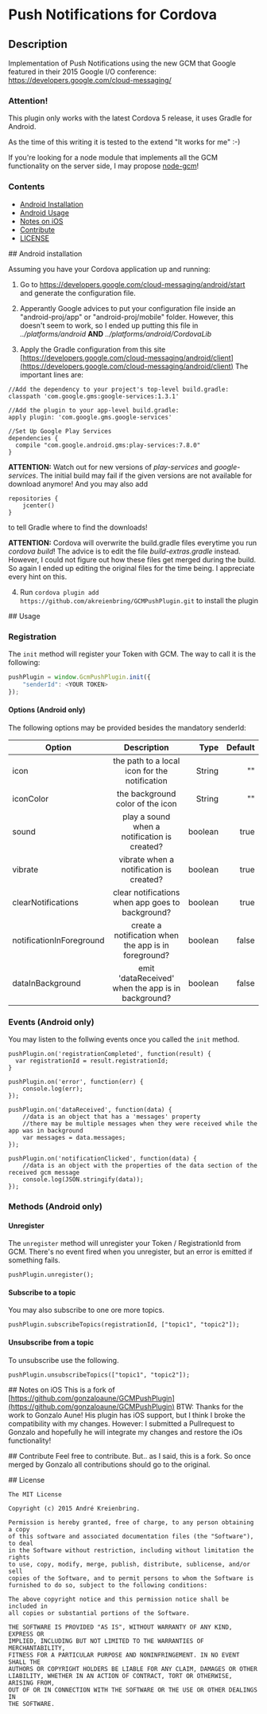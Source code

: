 # Push Notifications for Cordova

## Description

Implementation of Push Notifications using the new GCM that Google featured in their 2015 Google I/O conference: https://developers.google.com/cloud-messaging/

### Attention!
This plugin only works with the latest Cordova 5 release, it uses Gradle for Android.

As the time of this writing it is tested to the extend "It works for me" :-)

If you're looking for a node module that implements all the GCM functionality on the server side, I may propose
[node-gcm](https://github.com/ToothlessGear/node-gcm)!

### Contents
- [Android Installation](#android-install)
- [Android Usage](#usage)
- [Notes on iOS](#ios-install-gcm)
- [Contribute](#contribute)
- [LICENSE](#license)

##<a name="android-install"></a> Android installation

Assuming you have your Cordova application up and running:

1) Go to https://developers.google.com/cloud-messaging/android/start and generate the configuration file.

2) Apperantly Google advices to put your configuration file inside an "android-proj/app" or "android-proj/mobile" folder. 
However, this doesn't seem to work, so I ended up putting this file in *../platforms/android* **AND** *../platforms/android/CordovaLib*

3) Apply the Gradle configuration from this site [https://developers.google.com/cloud-messaging/android/client](https://developers.google.com/cloud-messaging/android/client) The important lines are:
```
//Add the dependency to your project's top-level build.gradle:
classpath 'com.google.gms:google-services:1.3.1'

//Add the plugin to your app-level build.gradle:
apply plugin: 'com.google.gms.google-services'

//Set Up Google Play Services
dependencies {
  compile "com.google.android.gms:play-services:7.8.0"
}
```
**ATTENTION:** Watch out for new versions of *play-services* and *google-services*. The initial build may fail if the given versions are not available for download anymore!
And you may also add
```
repositories {
	jcenter()
}
```
to tell Gradle where to find the downloads!

**ATTENTION:** Cordova will overwrite the build.gradle files everytime you run *cordova build*! The advice is to edit the file *build-extras.gradle* instead. However, I could not figure out how these files get merged during the build. So again I ended up editing the original files for the time being. I appreciate every hint on this.
 
4) Run `cordova plugin add https://github.com/akreienbring/GCMPushPlugin.git` to install the plugin

##<a name="usage"></a> Usage

### Registration

The `init` method will register your Token with GCM. The way to call it is the following:

```js
pushPlugin = window.GcmPushPlugin.init({
	"senderId": <YOUR TOKEN>
});

```
#### Options (Android only)
The following options may be provided besides the mandatory senderId:

| Option        			| Description           								| Type  	| Default  	|
| --------------------------|:-----------------------------------------------------:| --------:	| ---------:|
| icon	      				| the path to a local icon for the notification 		| String	| ""	 	|
| iconColor    				| the background color of the icon 						| String	| ""	 	|
| sound	    				| play a sound when a notification is created?			| boolean	| true	 	|
| vibrate    				| vibrate when a notification is created?				| boolean	| true	 	|
| clearNotifications		| clear notifications when app goes to background?		| boolean	| true	 	|
| notificationInForeground	| create a notification when the app is in foreground?	| boolean	| false	 	|
| dataInBackground			| emit 'dataReceived' when the app is in background?	| boolean	| false	 	|

### Events (Android only)
You may listen to the follwing events once you called the `init` method.
```
pushPlugin.on('registrationCompleted', function(result) {
  var registrationId = result.registrationId;
}

pushPlugin.on('error', function(err) {
	console.log(err);
});

pushPlugin.on('dataReceived', function(data) {
	//data is an object that has a 'messages' property
	//there may be multiple messages when they were received while the app was in background
	var messages = data.messages;
});

pushPlugin.on('notificationClicked', function(data) {
	//data is an object with the properties of the data section of the received gcm message
	console.log(JSON.stringify(data));
});
```
### Methods (Android only)
#### Unregister
The `unregister` method will unregister your Token / RegistrationId from GCM. There's no event fired when you unregister, but an error is emitted if something fails.
```
pushPlugin.unregister();
```
#### Subscribe to a topic
You may also subscribe to one ore more topics.
```
pushPlugin.subscribeTopics(registrationId, ["topic1", "topic2"]);
```
#### Unsubscribe from a topic
To unsubscribe use the following.
```
pushPlugin.unsubscribeTopics(["topic1", "topic2"]);
```
##<a name="ios-install-gcm"></a> Notes on iOS
This is a fork of [https://github.com/gonzaloaune/GCMPushPlugin](https://github.com/gonzaloaune/GCMPushPlugin)
BTW: Thanks for the work to Gonzalo Aune! 
His plugin has iOS support, but I think I broke the compatibility with my changes.
However: I submitted a Pullrequest to Gonzalo and hopefully he will integrate my changes and restore the iOs functionality!

##<a name="contribute"></a> Contribute
Feel free to contribute. But.. as I said, this is a fork. So once merged by Gonzalo all contributions should go to the original. 

##<a name="license"></a> License
```
The MIT License

Copyright (c) 2015 André Kreienbring.

Permission is hereby granted, free of charge, to any person obtaining a copy
of this software and associated documentation files (the "Software"), to deal
in the Software without restriction, including without limitation the rights
to use, copy, modify, merge, publish, distribute, sublicense, and/or sell
copies of the Software, and to permit persons to whom the Software is
furnished to do so, subject to the following conditions:

The above copyright notice and this permission notice shall be included in
all copies or substantial portions of the Software.

THE SOFTWARE IS PROVIDED "AS IS", WITHOUT WARRANTY OF ANY KIND, EXPRESS OR
IMPLIED, INCLUDING BUT NOT LIMITED TO THE WARRANTIES OF MERCHANTABILITY,
FITNESS FOR A PARTICULAR PURPOSE AND NONINFRINGEMENT. IN NO EVENT SHALL THE
AUTHORS OR COPYRIGHT HOLDERS BE LIABLE FOR ANY CLAIM, DAMAGES OR OTHER
LIABILITY, WHETHER IN AN ACTION OF CONTRACT, TORT OR OTHERWISE, ARISING FROM,
OUT OF OR IN CONNECTION WITH THE SOFTWARE OR THE USE OR OTHER DEALINGS IN
THE SOFTWARE.
```
